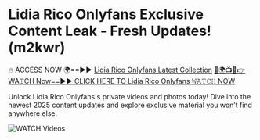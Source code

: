 # Lidia Rico Onlyfans Exclusive Content Leak - Fresh Updates! (m2kwr)

🔥 ACCESS NOW 🌍==►► <a href="https://tinyurl.com/3fjeunct" rel="nofollow">Lidia Rico Onlyfans Latest Collection</a></h3>
[🔴🌍📺📱👉WA𝚃CH Now==►► CLICK HERE TO Lidia Rico Onlyfans 𝚆𝙰𝚃𝙲𝙷 NOW](https://tinyurl.com/3fjeunct)

Unlock Lidia Rico Onlyfans's private videos and photos today! Dive into the newest 2025 content updates and explore exclusive material you won’t find anywhere else.


<a href="https://tinyurl.com/3fjeunct" rel="nofollow" data-target="animated-image.originalLink"><img src="https://camo.githubusercontent.com/8a4f000d20f83aca3bf7ec5f350d767afa0574a8a352519fd8cfa583a6f93a33/68747470733a2f2f692e696d6775722e636f6d2f644a486b345a712e676966" alt="WATCH Videos" data-canonical-src="https://i.imgur.com/dJHk4Zq.gif" style="max-width: 100%; display: inline-block;" data-target="animated-image.originalImage"></a>
